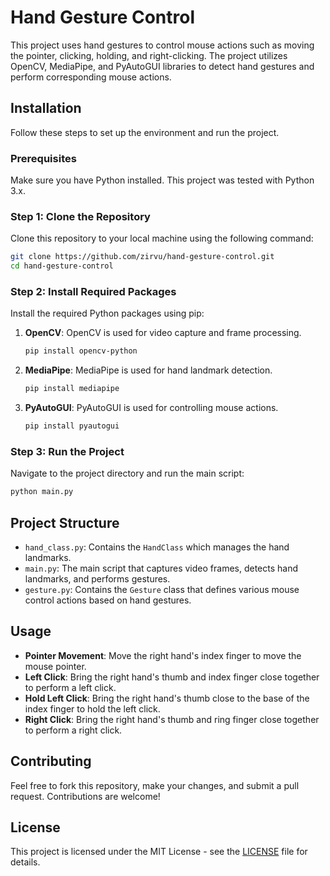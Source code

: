 # Hand Gesture Control

This project uses hand gestures to control mouse actions such as moving the pointer, clicking, holding, and right-clicking. The project utilizes OpenCV, MediaPipe, and PyAutoGUI libraries to detect hand gestures and perform corresponding mouse actions.

## Installation

Follow these steps to set up the environment and run the project.

### Prerequisites

Make sure you have Python installed. This project was tested with Python 3.x.

### Step 1: Clone the Repository

Clone this repository to your local machine using the following command:

```bash
git clone https://github.com/zirvu/hand-gesture-control.git
cd hand-gesture-control
```

### Step 2: Install Required Packages

Install the required Python packages using pip:

1. **OpenCV**: OpenCV is used for video capture and frame processing.

   ```bash
   pip install opencv-python
   ```

2. **MediaPipe**: MediaPipe is used for hand landmark detection.

   ```bash
   pip install mediapipe
   ```

3. **PyAutoGUI**: PyAutoGUI is used for controlling mouse actions.

   ```bash
   pip install pyautogui
   ```

### Step 3: Run the Project

Navigate to the project directory and run the main script:

```bash
python main.py
```

## Project Structure

- `hand_class.py`: Contains the `HandClass` which manages the hand landmarks.
- `main.py`: The main script that captures video frames, detects hand landmarks, and performs gestures.
- `gesture.py`: Contains the `Gesture` class that defines various mouse control actions based on hand gestures.

## Usage

- **Pointer Movement**: Move the right hand's index finger to move the mouse pointer.
- **Left Click**: Bring the right hand's thumb and index finger close together to perform a left click.
- **Hold Left Click**: Bring the right hand's thumb close to the base of the index finger to hold the left click.
- **Right Click**: Bring the right hand's thumb and ring finger close together to perform a right click.

## Contributing

Feel free to fork this repository, make your changes, and submit a pull request. Contributions are welcome!

## License

This project is licensed under the MIT License - see the [LICENSE](LICENSE) file for details.

